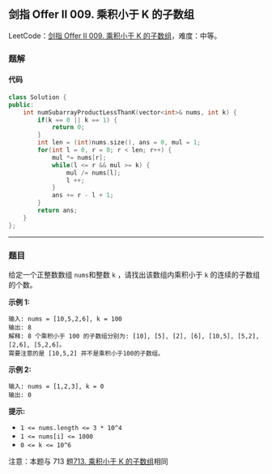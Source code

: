 ## 剑指 Offer II 009. 乘积小于 K 的子数组

LeetCode：[剑指 Offer II 009. 乘积小于 K 的子数组](https://leetcode.cn/problems/ZVAVXX/)，难度：中等。

### 题解

#### 代码

```c++
class Solution {
public:
    int numSubarrayProductLessThanK(vector<int>& nums, int k) {
        if(k == 0 || k == 1) {
            return 0;
        }
        int len = (int)nums.size(), ans = 0, mul = 1;
        for(int l = 0, r = 0; r < len; r++) {
            mul *= nums[r];
            while(l <= r && mul >= k) {
                mul /= nums[l];
                l ++;
            }
            ans += r - l + 1;
        }
        return ans;
    }
};
```



---



### 题目

给定一个正整数数组 `nums`和整数 `k` ，请找出该数组内乘积小于 `k` 的连续的子数组的个数。

 

**示例 1:**

```
输入: nums = [10,5,2,6], k = 100
输出: 8
解释: 8 个乘积小于 100 的子数组分别为: [10], [5], [2], [6], [10,5], [5,2], [2,6], [5,2,6]。
需要注意的是 [10,5,2] 并不是乘积小于100的子数组。
```

**示例 2:**

```
输入: nums = [1,2,3], k = 0
输出: 0
```

 

**提示:** 

- `1 <= nums.length <= 3 * 10^4`
- `1 <= nums[i] <= 1000`
- `0 <= k <= 10^6`

 

注意：本题与 713 题[713. 乘积小于 K 的子数组](https://leetcode-cn.com/problems/subarray-product-less-than-k/)相同


